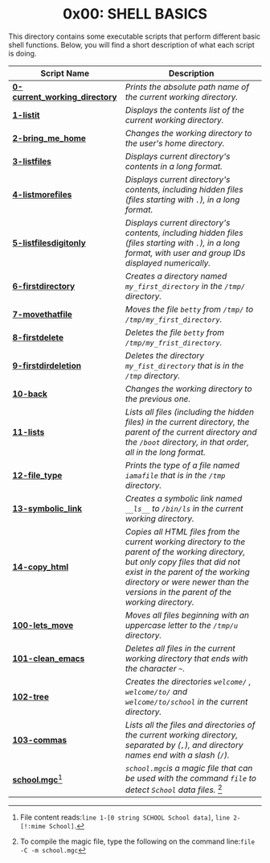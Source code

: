 <h1 align="center" >0x00:  SHELL BASICS</h1>
This directory contains some executable scripts that perform different basic shell functions. Below, you will find a short description of what each script is doing.
  
| Script Name | Description|
| --- | --- |
| [**0-current_working_directory**](https://github.com/GM-Samuelstein/alx-system_engineering-devops/blob/master/0x00-shell_basics/0-current_working_directory) | *Prints the absolute path name of the current working directory.* |
| [**1-listit**](https://github.com/GM-Samuelstein/alx-system_engineering-devops/blob/master/0x00-shell_basics/1-listit) | *Displays the contents list of the current working directory.* |
| [**2-bring_me_home**](https://github.com/GM-Samuelstein/alx-system_engineering-devops/blob/master/0x00-shell_basics/2-bring_me_home) | *Changes the working directory to the user's home directory.* |
| [**3-listfiles**](https://github.com/GM-Samuelstein/alx-system_engineering-devops/blob/master/0x00-shell_basics/3-listfiles) | *Displays current directory's contents in a long format.* |
| [**4-listmorefiles**](https://github.com/GM-Samuelstein/alx-system_engineering-devops/blob/master/0x00-shell_basics/4-listmorefiles) | *Displays current directory's contents, including hidden files (files starting with ```.```), in a long format.* |
| [**5-listfilesdigitonly**](https://github.com/GM-Samuelstein/alx-system_engineering-devops/blob/master/0x00-shell_basics/5-listfilesdigitonly) | *Displays current directory's contents, including hidden files (files starting with ```.```), in a long format, with user and group IDs displayed numerically.* |
| [**6-firstdirectory**](https://github.com/GM-Samuelstein/alx-system_engineering-devops/blob/master/0x00-shell_basics/6-firstdirectory) | *Creates a directory named ```my_first_directory``` in the ```/tmp/``` directory.* |
| [**7-movethatfile**](https://github.com/GM-Samuelstein/alx-system_engineering-devops/blob/master/0x00-shell_basics/7-movethatfile) | *Moves the file ```betty``` from ```/tmp/``` to ```/tmp/my_first_directory```.* |
| [**8-firstdelete**](https://github.com/GM-Samuelstein/alx-system_engineering-devops/blob/master/0x00-shell_basics/8-firstdelete) | *Deletes the file ```betty``` from ```/tmp/my_frist_directory```.* |
| [**9-firstdirdeletion**](https://github.com/GM-Samuelstein/alx-system_engineering-devops/blob/master/0x00-shell_basics/9-firstdirdeletion) | *Deletes the directory ```my_fist_directory``` that is in the ```/tmp``` directory.* | 
| [**10-back**](https://github.com/GM-Samuelstein/alx-system_engineering-devops/blob/master/0x00-shell_basics/10-back) | *Changes the working directory to the previous one.* |
| [**11-lists**](https://github.com/GM-Samuelstein/alx-system_engineering-devops/blob/master/0x00-shell_basics/11-lists) | *Lists all files (including the hidden files) in the current directory, the parent of the current directory and the ```/boot``` directory, in that order, all in the long format.* |
| [**12-file_type**](https://github.com/GM-Samuelstein/alx-system_engineering-devops/blob/master/0x00-shell_basics/12-file_type) | *Prints the type of a file named ```iamafile``` that is in the ```/tmp``` directory.* |
| [**13-symbolic_link**](https://github.com/GM-Samuelstein/alx-system_engineering-devops/blob/master/0x00-shell_basics/13-symbolic_link) | *Creates a symbolic link named ```__ls__``` to ```/bin/ls``` in the current working directory.* |
| [**14-copy_html**](https://github.com/GM-Samuelstein/alx-system_engineering-devops/blob/master/0x00-shell_basics/14-copy_html) | *Copies all HTML files from the current working directory to the parent of the working directory, but only copy files that did not exist in the parent of the working directory or were newer than the versions in the parent of the working directory.* |
| [**100-lets_move**](https://github.com/GM-Samuelstein/alx-system_engineering-devops/blob/master/0x00-shell_basics/100-lets_move) | *Moves all files beginning with an uppercase letter to the ```/tmp/u``` directory.* |
| [**101-clean_emacs**](https://github.com/GM-Samuelstein/alx-system_engineering-devops/blob/master/0x00-shell_basics/101-clean_emacs) | *Deletes all files in the current working directory that ends with the character ```~```.* |
| [**102-tree**](https://github.com/GM-Samuelstein/alx-system_engineering-devops/blob/master/0x00-shell_basics/102-tree) | *Creates the directories ```welcome/``` , ```welcome/to/``` and ```welcome/to/school``` in the current directory.* |
| [**103-commas**](https://github.com/GM-Samuelstein/alx-system_engineering-devops/blob/master/0x00-shell_basics/103-commas) | *Lists all the files and directories of the current working directory, separated by (```,```), and directory names end with a slash (```/```).* |
| [**school.mgc**](https://github.com/GM-Samuelstein/alx-system_engineering-devops/blob/master/0x00-shell_basics/school.mgc)[^1] | *```school.mgc```is a magic file  that can be used with the command ```file``` to detect ```School``` data files.* [^2]

[^1]: File content reads:```line 1-[0 string SCHOOL School data]```, ```line 2-[!:mime School]```. 
[^2]: To compile the magic file, type the following on the command line:```file -C -m school.mgc``` 
